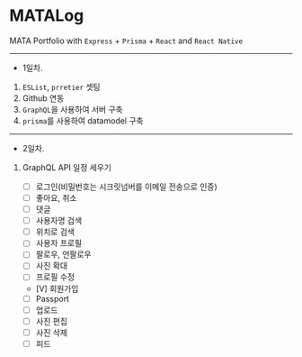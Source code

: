 # MATALog

MATA Portfolio with `Express` + `Prisma` + `React` and `React Native`

---

- 1일차.

1.  `ESList`, `prretier` 셋팅
2.  Github 연동
3.  `GraphQL`을 사용하여 서버 구축
4.  `prisma`를 사용하여 datamodel 구축

---

- 2일차.

1.  GraphQL API 일정 세우기

    - [ ] 로그인(비밀번호는 시크릿넘버를 이메일 전송으로 인증)
    - [ ] 좋아요, 취소
    - [ ] 댓글
    - [ ] 사용자명 검색
    - [ ] 위치로 검색
    - [ ] 사용자 프로필
    - [ ] 팔로우, 언팔로우
    - [ ] 사진 확대
    - [ ] 프로필 수정
    - [V] 회원가입
    - [ ] Passport
    - [ ] 업로드
    - [ ] 사진 편집
    - [ ] 사진 삭제
    - [ ] 피드
